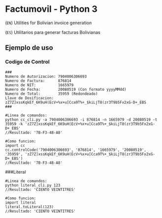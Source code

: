 # Factumovil - Python 3

(`EN`) Utilities for Bolivian invoice generation

(`ES`) Utilitarios para generar facturas Bolivianas

## Ejemplo de uso

### Codigo de Control

```
###
Numero de Autorizacion: 7904006306693
Numero de Factura:      876814
Numero de NIT:          1665979
Numero de Fecha:        20080519 (Con formato yyyyMMdd)
Numero de Total:        35959 (Redondeado)
Llave de Dosificacion:  zZ7Z]xssKqkEf_6K9uH(EcV+%x+u[Cca9T%+_$kiLjT8(zr3T9b5Fx2xG-D+_EBS
###

#Linea de comandos:
python cc_cli.py -a 7904006306693 -i 876814 -n 1665979 -d 20080519 -t 35959 -k 'zZ7Z]xssKqkEf_6K9uH(EcV+%x+u[Cca9T%+_$kiLjT8(zr3T9b5Fx2xG-D+_EBS'
//Resultado: '7B-F3-48-A8'

#Como funcion:
import cc
cc.controlCode('7904006306693', '876814', '1665979', '20080519', '35959', 'zZ7Z]xssKqkEf_6K9uH(EcV+%x+u[Cca9T%+_$kiLjT8(zr3T9b5Fx2xG-D+_EBS')
//Resultado: '7B-F3-48-A8'
```

###Literal

```
#Linea de comandos:
python literal_cli.py 123
//Resultado: 'CIENTO VEINTITRES'

#Como funcion:
import literal
literal.toLiteral(123)
//Resultado: 'CIENTO VEINTITRES'

```

